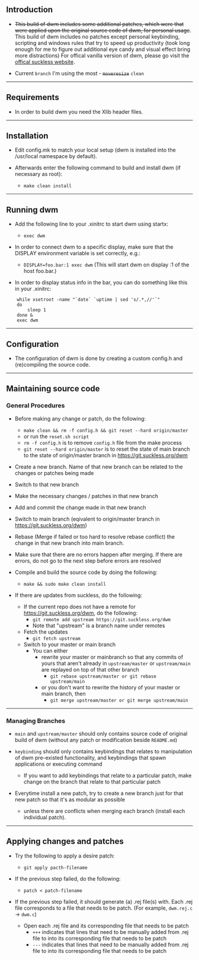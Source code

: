 ## Introduction

- ~~This build of dwm includes some additional patches, which were that were applied 
upon the original source code of dwm, for personal usage~~. This build of dwm 
includes no patches except personal keybinding, scripting and windows rules that try 
to speed up productivity (took long enough for me to figure out additional eye candy 
and visual effect bring more distractions) For offical vanilla version of dwm, 
please go visit the [offical suckless website](https://dwm.suckless.org/).

- Current `branch` I'm using the most - ~~`moveresize`~~ `clean`

---

## Requirements

- In order to build dwm you need the Xlib header files.

---

## Installation

- Edit config.mk to match your local setup (dwm is installed into
the /usr/local namespace by default).

- Afterwards enter the following command to build and install dwm (if
necessary as root):
    - `make clean install`

---

## Running dwm

- Add the following line to your .xinitrc to start dwm using startx:
    - `exec dwm`

- In order to connect dwm to a specific display, make sure that
the DISPLAY environment variable is set correctly, e.g.:
    - `DISPLAY=foo.bar:1 exec dwm`
     (This will start dwm on display :1 of the host foo.bar.)

- In order to display status info in the bar, you can do something
like this in your .xinitrc:

```
    while xsetroot -name "`date` `uptime | sed 's/.*,//'`"
    do
    	sleep 1
    done &
    exec dwm
```

---

## Configuration

- The configuration of dwm is done by creating a custom config.h
and (re)compiling the source code.

---

## Maintaining source code

### General Procedures

- Before making any change or patch, do the following:
    - `make clean && rm -f config.h && git reset --hard origin/master`
    - or run the `reset.sh script`
    - `rm -f config.h` is to remove `config.h` file from the make process
    - `git reset --hard origin/master` is to reset the state of main branch to the state of origin/master branch in https://git.suckless.org/dwm

- Create a new branch. Name of that new branch can be related to the changes or patches being made

- Switch to that new branch

- Make the necessary changes / patches in that new branch

- Add and commit the change made in that new branch

- Switch to main branch (eqivalent to origin/master branch in https://git.suckless.org/dwm)

- Rebase (Merge if failed or too hard to resolve rebase conflict) the change in that new branch into main branch.

- Make sure that there are no errors happen after merging. If there are errors, do not go to the next step before errors are resolved

- Compile and build the source code by doing the following:
    - `make && sudo make clean install`

- If there are updates from suckless, do the following:
	- If the current repo does not have a remote for https://git.suckless.org/dwm, do the following:
        - `git remote add upstream https://git.suckless.org/dwm`
        - Note that "upstream" is a branch name under remotes
	- Fetch the updates
		- `git fetch upstream`
	- Switch to your master or main branch
        - You can either 
            - rewrite your master or mainbranch so that any commits of yours that aren't already in `upstream/master` or `upstream/main` are replayed on top of that other branch
				- `git rebase upstream/master or git rebase upstream/main`
			- or you don't want to rewrite the history of your master or main branch, then 
				- `git merge upstream/master or git merge upstream/main`

---

### Managing Branches

- `main` and `upstream/master` should only contains source code of original build of dwm (without any patch or modification beside `README.md`)

- `keybinding` should only contains keybindings that relates to manipulation of dwm pre-existed functionality, and keybindings that spawn applications or executing command
	- If you want to add keybindings that relate to a particular patch, make change on the branch that relate to that particular patch

- Everytime install a new patch, try to create a new branch just for that new patch so that it's as modular as possible
	- unless there are conflicts when merging each branch (install each individual patch).

---

## Applying changes and patches


- Try the following to apply a desire patch:
    - `git apply pacth-filename`

- If the previous step failed, do the following:
    - `patch < patch-filename`

- If the previous step failed, it should generate (a) .rej file(s) with. Each .rej file corresponds to a file that needs to be patch. (For example, `dwm.rej.c` -> `dwm.c`)
    - Open each .rej file and its corresponding file that needs to be patch
        - `+++` indicates that lines that need to be manually added from .rej file to into its corresponding file that needs to be patch
        - `---` indicates that lines that need to be manually added from .rej file to into its corresponding file that needs to be patch
